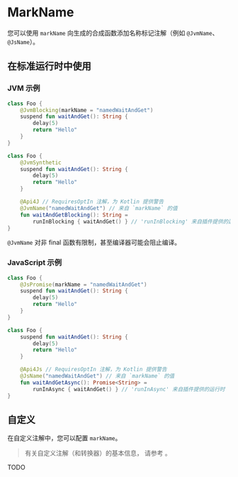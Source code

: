 # MarkName

<primary-label ref="experimental" xmlns=""/>
<secondary-label ref="version-0.13.0" />

您可以使用 `markName` 向生成的合成函数添加名称标记注解（例如 `@JvmName`、`@JsName`）。

## 在标准运行时中使用

### JVM 示例

<compare type="top-bottom" first-title="源代码" second-title="编译后">

```kotlin
class Foo {
    @JvmBlocking(markName = "namedWaitAndGet")
    suspend fun waitAndGet(): String {
        delay(5)
        return "Hello"
    }
}
```

```kotlin
class Foo {
    @JvmSynthetic
    suspend fun waitAndGet(): String {
        delay(5)
        return "Hello"
    }

    @Api4J // RequiresOptIn 注解，为 Kotlin 提供警告
    @JvmName("namedWaitAndGet") // 来自 `markName` 的值
    fun waitAndGetBlocking(): String =
        runInBlocking { waitAndGet() } // 'runInBlocking' 来自插件提供的运行时
}
```

</compare>

<warning>

`@JvmName` 对非 final 函数有限制，甚至编译器可能会阻止编译。

</warning>

### JavaScript 示例

<compare type="top-bottom" first-title="源代码" second-title="编译后">

```kotlin
class Foo {
    @JsPromise(markName = "namedWaitAndGet")
    suspend fun waitAndGet(): String {
        delay(5)
        return "Hello"
    }
}
```

```kotlin
class Foo {
    suspend fun waitAndGet(): String {
        delay(5)
        return "Hello"
    }

    @Api4Js // RequiresOptIn 注解，为 Kotlin 提供警告
    @JsName("namedWaitAndGet") // 来自 `markName` 的值
    fun waitAndGetAsync(): Promise<String> =
        runInAsync { waitAndGet() } // 'runInAsync' 来自插件提供的运行时
}
```

</compare>


## 自定义

在自定义注解中，您可以配置 `markName`。

> 有关自定义注解（和转换器）的基本信息，
> 请参考 [](Custom-Transformers.md)。

<warning>
TODO
</warning>